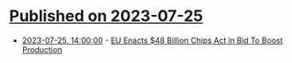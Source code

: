 # [Published on 2023-07-25](index.md)

* [2023-07-25, 14:00:00](https://tech.slashdot.org/story/23/07/25/1351240/eu-enacts-48-billion-chips-act-in-bid-to-boost-production?utm_source=rss1.0mainlinkanon&utm_medium=feed) - [EU Enacts $48 Billion Chips Act in Bid To Boost Production](https://tech.slashdot.org/story/23/07/25/1351240/eu-enacts-48-billion-chips-act-in-bid-to-boost-production?utm_source=rss1.0mainlinkanon&utm_medium=feed)
